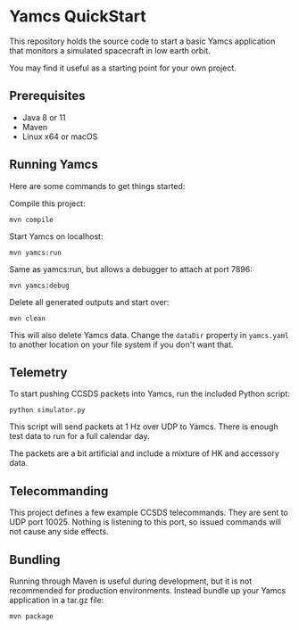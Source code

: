 # Yamcs QuickStart

This repository holds the source code to start a basic Yamcs application that monitors a simulated spacecraft in low earth orbit.

You may find it useful as a starting point for your own project.


## Prerequisites

* Java 8 or 11
* Maven
* Linux x64 or macOS


## Running Yamcs

Here are some commands to get things started:

Compile this project:

    mvn compile

Start Yamcs on localhost:

    mvn yamcs:run

Same as yamcs:run, but allows a debugger to attach at port 7896:

    mvn yamcs:debug
    
Delete all generated outputs and start over:

    mvn clean

This will also delete Yamcs data. Change the `dataDir` property in `yamcs.yaml` to another location on your file system if you don't want that.


## Telemetry

To start pushing CCSDS packets into Yamcs, run the included Python script:

    python simulator.py

This script will send packets at 1 Hz over UDP to Yamcs. There is enough test data to run for a full calendar day.

The packets are a bit artificial and include a mixture of HK and accessory data.


## Telecommanding

This project defines a few example CCSDS telecommands. They are sent to UDP port 10025. Nothing is listening to this port, so issued commands will not cause any side effects.


## Bundling

Running through Maven is useful during development, but it is not recommended for production environments. Instead bundle up your Yamcs application in a tar.gz file:

    mvn package
